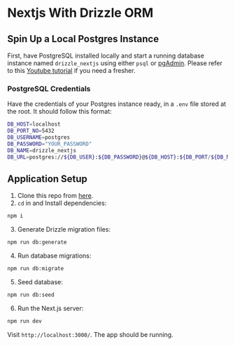 # Nextjs With Drizzle ORM


## Spin Up a Local Postgres Instance

First, have PostgreSQL installed locally and start a running database instance named `drizzle_nextjs` using either `psql` or [pgAdmin](https://www.pgadmin.org/docs/). Please refer to this [Youtube tutorial](https://www.youtube.com/watch?v=KuQUNHCeKCk) if you need a fresher.


### PostgreSQL Credentials

Have the credentials of your Postgres instance ready, in a `.env` file stored at the root. It should follow this format:

```bash
DB_HOST=localhost
DB_PORT_NO=5432
DB_USERNAME=postgres
DB_PASSWORD="YOUR_PASSWORD"
DB_NAME=drizzle_nextjs
DB_URL=postgres://${DB_USER}:${DB_PASSWORD}@${DB_HOST}:${DB_PORT/${DB_NAME}
```

## Application Setup

1. Clone this repo from [here](https://github.com/app-generator/docs-nextjs-drizzle-orm).
2. `cd` in and Install dependencies:

```bash
npm i
```

3. Generate Drizzle migration files:

```bash
npm run db:generate
```

4. Run database migrations:

```bash
npm run db:migrate
```

5. Seed database:

```bash
npm run db:seed
```

6. Run the Next.js server:

```bash
npm run dev
```

Visit `http://localhost:3000/`. The app should be running.

